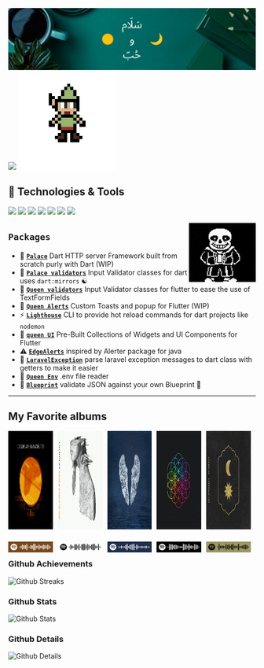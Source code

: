 <img src="images/banner.png"/>

<img src="https://readme-typing-svg.demolab.com/?lines=Hello+Advanturer+!;Welcome+to+my+world.;I+hope+you+will+enjoy+your+stay+and+my+code.;but+be+careful,+there+are+bugs+everywhere!;Good+luck+!&font=Press%20Start%202P&width=900&height=50&duration=4000&pause=1000">

<img src="images/gnome.gif" alt="side Gif" height="200"/> 

## 🔧 Technologies & Tools

![](https://img.shields.io/badge/OS-Linux-informational?style=flat&logo=linux&logoColor=white&color=%23942c00)
![](https://img.shields.io/badge/Editor-VS_code-informational?style=flat&logo=visual-studio-code&logoColor=blue&color=blue)
![](https://img.shields.io/badge/Code-JavaScript-informational?style=flat&logo=javascript&logoColor=%23F7E017&color=%23F7E017)
![](https://img.shields.io/badge/Code-Dart-informational?style=flat&logo=dart&logoColor=blue&color=blue)
![](https://img.shields.io/badge/Code-Flutter-informational?style=flat&logo=flutter&logoColor=blue&color=white)
![](https://img.shields.io/badge/Code-TypeScript-informational?style=flat&logo=typescript&logoColor=blue&color=blue)
![](https://img.shields.io/badge/Extra-Markdown-informational?style=flat&logo=markdown&logoColor=white&color=purple)

<img src="images/sans.gif" alt="side Gif" align="right" height="120" />  

## **`Packages`**

- 🏰 [**`Palace`**](https://github.com/maxzod/palace) Dart HTTP server Framework built from scratch purly with Dart (WIP)
- 🏰 [**`Palace validators`**](https://github.com/maxzod/palace_validators) Input Validator classes for dart uses `dart:mirrors` ☯
- 👑 [**`Queen validators`**](https://github.com/maxzod/queen_validators) Input Validator classes for flutter to ease the use of TextFormFields
- 🔔 [**`Queen Alerts`**](https://github.com/maxzod/queen_alerts) Custom Toasts and popup for Flutter (WIP)
- ⚡  [**`Lighthouse`**](https://github.com/maxzod/lighthouse) CLI to provide hot reload commands for dart projects like `nodemon`
- 🦜 [**`queen UI`**](https://github.com/maxzod/queen_ui) Pre-Built Collections of Widgets and UI Components for Flutter
- ⚠  [**`EdgeAlerts`**](https://github.com/maxzod/EdgeAlerts) inspired by Alerter package for java
- 📃 [**`LaravelException`**](https://github.com/maxzod/laravel_exception) parse laravel exception messages to dart class with getters to make it easier
- 📃 [**`Queen Env`**](https://github.com/maxzod/queen_env) .env file reader
- 🔷 [**`Blueprint`**](https://github.com/maxzod/blueprint) validate JSON against your own Blueprint 🧬

---
<!-- insert spotify icon below -->
## My Favorite albums


   <style>
        .box {
            display: flex;
        }

        .parent {
            position: relative;
            top: 0;
            left: 0;
            margin-right: 10px;
        }

        .image1 {
            position: relative;
            top: 0;
            left: 0;
        }

        .image2 {
            position: absolute;
            bottom: -44px;
            left: 0;
        }
    </style>

 <div class="box">
        <div class="parent">
            <img class="image1" src="images/parachutes.gif" alt="side Gif" height="200" width="200" />
            <img class="image2" src="spotify/parachutes.svg" alt="side Gif" width="200" />
        </div>
        <div class="parent">
            <img class="image1" src="images/arobth.gif" alt="side Gif" height="200" width="200" />
            <img class="image2" src="spotify/arobth.svg" alt="side Gif" width="200" />
        </div>
          <div class="parent">
            <img class="image1" src="images/ghoststories.gif" alt="side Gif" height="200" width="200" />
            <img class="image2" src="spotify/ghoststories.svg" alt="side Gif" width="200" />
        </div>
          <div class="parent">
            <img class="image1" src="images/ahfod.gif" alt="side Gif" height="200" width="200" />
            <img class="image2" src="spotify/ahfod.svg" alt="side Gif" width="200" />
        </div>
         <div class="parent">
            <img class="image1" src="images/everydaylife.jpg" alt="side Gif" height="200" width="200" />
            <img class="image2" src="spotify/everydaylife.svg" alt="side Gif" width="200" />
        </div>
    </div>
<br><br>

### Github Achievements

![Github Streaks](https://github-profile-trophy.vercel.app/?username=SPiercer&theme=radical&row=1&column=8)

### Github Stats

![Github Stats](https://github-readme-stats.vercel.app/api?username=SPiercer&hide_border=true&count_private=true&show_icons=true&theme=radical)

### Github Details

![Github Details](https://github-profile-summary-cards.vercel.app/api/cards/profile-details?username=SPiercer&theme=github_dark)
